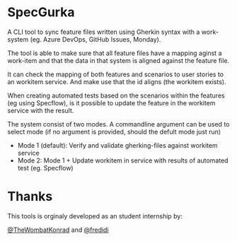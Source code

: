 # SpecGurka

A CLI tool to sync feature files written using Gherkin syntax with a work-system (eg. Azure DevOps, GitHub Issues, Monday).

The tool is able to make sure that all feature files have a mapping aginst a work-item and that the data in that system is aligned against the feature file.

It can check the mapping of both features and scenarios to user stories to an workitem service. And make use that the id aligns (the workitem exists).

When creating automated tests based on the scenarios within the features (eg using Specflow), is it possible to update the feature in the workitem service with the result.

The system consist of two modes. A commandline argument can be used to select mode (if no argument is provided, should the defult mode just run)
* Mode 1 (default): Verify and validate gherking-files against workitem service
* Mode 2: Mode 1 + Update workitem in service with results of automated test (eg. Specflow)

# Thanks

This tools is orginaly developed as an student internship by:

[@TheWombatKonrad](https://github.com/TheWombatKonrad) and [@fredidi](https://github.com/fredidi)
